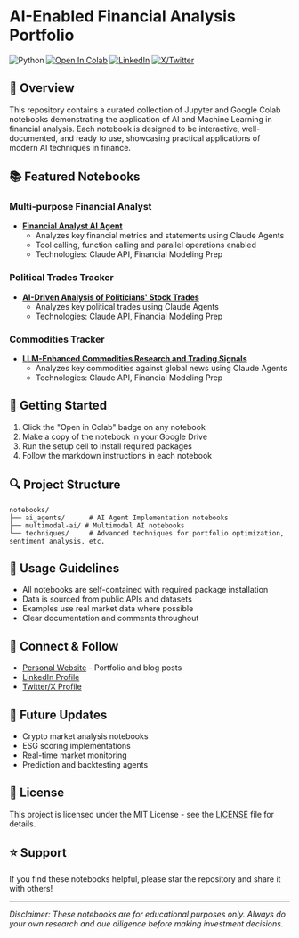 # AI-Enabled Financial Analysis Portfolio

![Python](https://img.shields.io/badge/Python-3.9%2B-blue)
[![Open In Colab](https://colab.research.google.com/assets/colab-badge.svg)](https://drive.google.com/drive/folders/10_LOo0zek_IPiqdHZzy2iVHoiKj4vxJO?usp=sharing)
[![LinkedIn](https://img.shields.io/badge/LinkedIn-Profile-blue?logo=linkedin)](https://linkedin.com/in/yakshb)
[![X/Twitter](https://img.shields.io/badge/Twitter-Profile-blue?logo=twitter)](https://x.com/yaksh_birla)

## 🚀 Overview
This repository contains a curated collection of Jupyter and Google Colab notebooks demonstrating the application of AI and Machine Learning in financial analysis. Each notebook is designed to be interactive, well-documented, and ready to use, showcasing practical applications of modern AI techniques in finance.

## 📚 Featured Notebooks

### Multi-purpose Financial Analyst
- [**Financial Analyst AI Agent**](notebooks/ai-agents/Anthropic/Claude-FinancialAgent-LlamaIndex.ipynb)
  - Analyzes key financial metrics and statements using Claude Agents
  - Tool calling, function calling and parallel operations enabled
  - Technologies: Claude API, Financial Modeling Prep
  
### Political Trades Tracker
- [**AI-Driven Analysis of Politicians' Stock Trades**](notebooks/ai-agents/Anthropic/Claude-Political-Trades-Tracker.ipynb)
  - Analyzes key political trades using Claude Agents
  - Technologies: Claude API, Financial Modeling Prep

### Commodities Tracker
- [**LLM-Enhanced Commodities Research and Trading Signals**](notebooks/ai-agents/Anthropic/Claude-Commodities-Tracker-LlamaIndex.ipynb)
  - Analyzes key commodities against global news using Claude Agents
  - Technologies: Claude API, Financial Modeling Prep


## 🚗 Getting Started
1. Click the "Open in Colab" badge on any notebook
2. Make a copy of the notebook in your Google Drive
3. Run the setup cell to install required packages
4. Follow the markdown instructions in each notebook


## 🔍 Project Structure
```
notebooks/
├── ai_agents/      # AI Agent Implementation notebooks
├── multimodal-ai/ # Multimodal AI notebooks
└── techniques/     # Advanced techniques for portfolio optimization, sentiment analysis, etc.
```

## 📖 Usage Guidelines
- All notebooks are self-contained with required package installation
- Data is sourced from public APIs and datasets
- Examples use real market data where possible
- Clear documentation and comments throughout

## 🤝 Connect & Follow
- [Personal Website](https://yakshb.com) - Portfolio and blog posts
- [LinkedIn Profile](https://linkedin.com/in/yakshb) 
- [Twitter/X Profile](https://x.com/yaksh_birla) 

## 🎯 Future Updates
- Crypto market analysis notebooks
- ESG scoring implementations
- Real-time market monitoring
- Prediction and backtesting agents

## 📝 License
This project is licensed under the MIT License - see the [LICENSE](LICENSE) file for details.

## ⭐ Support
If you find these notebooks helpful, please star the repository and share it with others!

---
*Disclaimer: These notebooks are for educational purposes only. Always do your own research and due diligence before making investment decisions.*